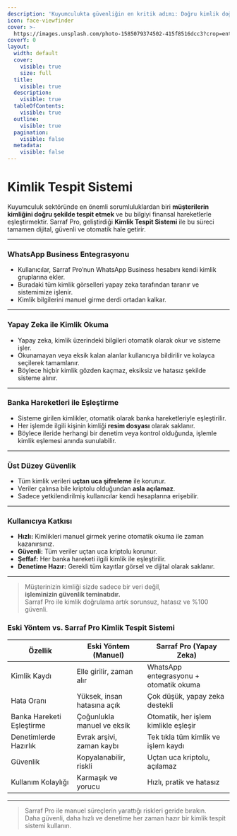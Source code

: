 ```yaml
---
description: 'Kuyumculukta güvenliğin en kritik adımı: Doğru kimlik doğrulama'
icon: face-viewfinder
cover: >-
  https://images.unsplash.com/photo-1585079374502-415f8516dcc3?crop=entropy&cs=srgb&fm=jpg&ixid=M3wxOTcwMjR8MHwxfHNlYXJjaHwxfHxmaW5nZXJwcmludHxlbnwwfHx8fDE3NTU1NjM4MjF8MA&ixlib=rb-4.1.0&q=85
coverY: 0
layout:
  width: default
  cover:
    visible: true
    size: full
  title:
    visible: true
  description:
    visible: true
  tableOfContents:
    visible: true
  outline:
    visible: true
  pagination:
    visible: false
  metadata:
    visible: false
---
```


# Kimlik Tespit Sistemi

Kuyumculuk sektöründe en önemli sorumluluklardan biri **müşterilerin kimliğini doğru şekilde tespit etmek** ve bu bilgiyi finansal hareketlerle eşleştirmektir. Sarraf Pro, geliştirdiği **Kimlik Tespit Sistemi** ile bu süreci tamamen dijital, güvenli ve otomatik hale getirir.

***

### WhatsApp Business Entegrasyonu

* Kullanıcılar, Sarraf Pro’nun WhatsApp Business hesabını kendi kimlik gruplarına ekler.
* Buradaki tüm kimlik görselleri yapay zeka tarafından taranır ve sistemimize işlenir.
* Kimlik bilgilerini manuel girme derdi ortadan kalkar.

***

### Yapay Zeka ile Kimlik Okuma

* Yapay zeka, kimlik üzerindeki bilgileri otomatik olarak okur ve sisteme işler.
* Okunamayan veya eksik kalan alanlar kullanıcıya bildirilir ve kolayca seçilerek tamamlanır.
* Böylece hiçbir kimlik gözden kaçmaz, eksiksiz ve hatasız şekilde sisteme alınır.

***

### Banka Hareketleri ile Eşleştirme

* Sisteme girilen kimlikler, otomatik olarak banka hareketleriyle eşleştirilir.
* Her işlemde ilgili kişinin kimliği **resim dosyası** olarak saklanır.
* Böylece ileride herhangi bir denetim veya kontrol olduğunda, işlemle kimlik eşlemesi anında sunulabilir.

***

### Üst Düzey Güvenlik

* Tüm kimlik verileri **uçtan uca şifreleme** ile korunur.
* Veriler çalınsa bile kriptolu olduğundan **asla açılamaz**.
* Sadece yetkilendirilmiş kullanıcılar kendi hesaplarına erişebilir.

***

### Kullanıcıya Katkısı

* **Hızlı:** Kimlikleri manuel girmek yerine otomatik okuma ile zaman kazanırsınız.
* **Güvenli:** Tüm veriler uçtan uca kriptolu korunur.
* **Şeffaf:** Her banka hareketi ilgili kimlik ile eşleştirilir.
* **Denetime Hazır:** Gerekli tüm kayıtlar görsel ve dijital olarak saklanır.

***

> Müşterinizin kimliği sizde sadece bir veri değil,\
> **işleminizin güvenlik teminatıdır.**\
> Sarraf Pro ile kimlik doğrulama artık sorunsuz, hatasız ve %100 güvenli.

### Eski Yöntem vs. Sarraf Pro Kimlik Tespit Sistemi

| Özellik                   | Eski Yöntem (Manuel)        | Sarraf Pro (Yapay Zeka)                |
| ------------------------- | --------------------------- | -------------------------------------- |
| Kimlik Kaydı              | Elle girilir, zaman alır    | WhatsApp entegrasyonu + otomatik okuma |
| Hata Oranı                | Yüksek, insan hatasına açık | Çok düşük, yapay zeka destekli         |
| Banka Hareketi Eşleştirme | Çoğunlukla manuel ve eksik  | Otomatik, her işlem kimlikle eşleşir   |
| Denetimlerde Hazırlık     | Evrak arşivi, zaman kaybı   | Tek tıkla tüm kimlik ve işlem kaydı    |
| Güvenlik                  | Kopyalanabilir, riskli      | Uçtan uca kriptolu, açılamaz           |
| Kullanım Kolaylığı        | Karmaşık ve yorucu          | Hızlı, pratik ve hatasız               |

***

> Sarraf Pro ile manuel süreçlerin yarattığı riskleri geride bırakın.\
> Daha güvenli, daha hızlı ve denetime her zaman hazır bir kimlik tespit sistemi kullanın.
